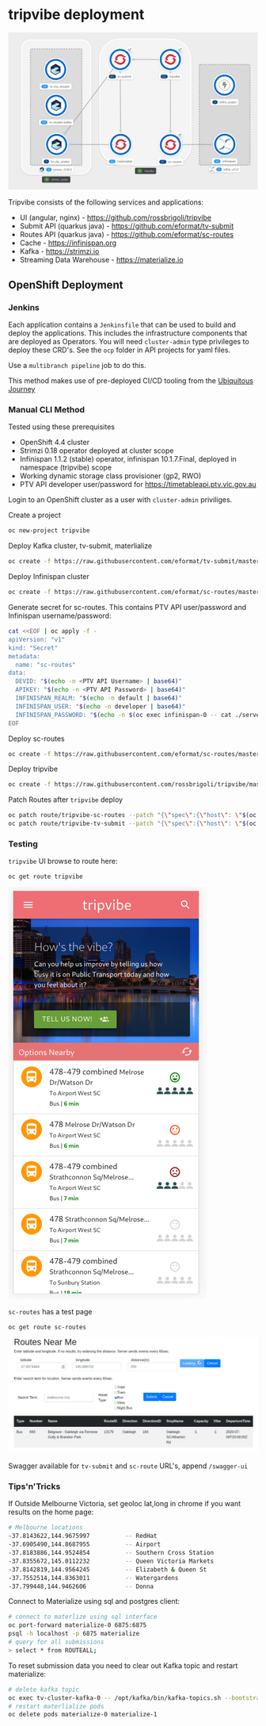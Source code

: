 # tripvibe deployment

![images/tripvibe-arch.png](images/tripvibe-arch.png)

Tripvibe consists of the following services and applications:

- UI (angular, nginx) - https://github.com/rossbrigoli/tripvibe
- Submit API (quarkus java) - https://github.com/eformat/tv-submit
- Routes API (quarkus java) - https://github.com/eformat/sc-routes
- Cache - https://infinispan.org
- Kafka - https://strimzi.io
- Streaming Data Warehouse - https://materialize.io

## OpenShift Deployment

### Jenkins

Each application contains a `Jenkinsfile` that can be used to build and deploy the applications. This includes the infrastructure components that are deployed as Operators. You will need `cluster-admin` type privileges to deploy these CRD's. See the `ocp` folder in API projects for yaml files.

Use a `multibranch pipeline` job to do this.

This method makes use of pre-deployed CI/CD tooling from the [Ubiquitous Journey](https://github.com/rht-labs/ubiquitous-journey)

### Manual CLI Method 

Tested using these prerequisites
- OpenShift 4.4 cluster
- Strimzi 0.18 operator deployed at cluster scope
- Infinispan 1.1.2 (stable) operator, infinispan 10.1.7.Final, deployed in namespace (tripvibe) scope
- Working dynamic storage class provisioner (gp2, RWO)
- PTV API developer user/password for https://timetableapi.ptv.vic.gov.au

Login to an OpenShift cluster as a user with `cluster-admin` priviliges.

Create a project
```bash
oc new-project tripvibe
```

Deploy Kafka cluster, tv-submit, materlialize
```bash
oc create -f https://raw.githubusercontent.com/eformat/tv-submit/master/ocp/openshift-deployment.yml
```

Deploy Infinispan cluster
```bash
oc create -f https://raw.githubusercontent.com/eformat/sc-routes/master/ocp/infinispan-cr.yaml
```

Generate secret for sc-routes. This contains PTV API user/password and Infinispan username/password:
```bash
cat <<EOF | oc apply -f -
apiVersion: "v1"
kind: "Secret"
metadata:
  name: "sc-routes"
data: 
  DEVID: "$(echo -n <PTV API Username> | base64)"
  APIKEY: "$(echo -n <PTV API Password> | base64)"
  INFINISPAN_REALM: "$(echo -n default | base64)"
  INFINISPAN_USER: "$(echo -n developer | base64)"
  INFINISPAN_PASSWORD: "$(echo -n $(oc exec infinispan-0 -- cat ./server/conf/users.properties | grep developer | awk -F'[=&]' '{print $2}') | base64)"
EOF
```

Deploy sc-routes
```bash
oc create -f https://raw.githubusercontent.com/eformat/sc-routes/master/ocp/openshift-deployment.yaml
```

Deploy tripvibe
````bash
oc create -f https://raw.githubusercontent.com/rossbrigoli/tripvibe/master/ocp/openshift-deployment.yaml
````

Patch Routes after `tripvibe` deploy
```bash
oc patch route/tripvibe-sc-routes --patch "{\"spec\":{\"host\": \"$(oc get route tripvibe -o custom-columns=ROUTE:.spec.host --no-headers)\"}}" --type=merge
oc patch route/tripvibe-tv-submit --patch "{\"spec\":{\"host\": \"$(oc get route tripvibe -o custom-columns=ROUTE:.spec.host --no-headers)\"}}" --type=merge
```

### Testing

`tripvibe` UI browse to route here:
```
oc get route tripvibe
```
![images/tripvibe.png](images/tripvibe.png)

`sc-routes` has a test page
```
oc get route sc-routes
```
![images/routes-near-me.png](images/routes-near-me.png)

Swagger available for `tv-submit` and `sc-route` URL's, append `/swagger-ui`

### Tips'n'Tricks

If Outside Melbourne Victoria, set geoloc lat,long in chrome if you want results on the home page:
```bash
# Melbourne locations
-37.8143622,144.9675997          -- RedHat
-37.6905490,144.8687955          -- Airport
-37.8183886,144.9524854          -- Southern Cross Station
-37.8355672,145.0112232          -- Queen Victoria Markets
-37.8142819,144.9564245          -- Elizabeth & Queen St
-37.7552514,144.8363011          -- Watergardens
-37.799448,144.9462606           -- Donna
```

Connect to Materialize using sql and postgres client:
```bash
# connect to materlize using sql interface
oc port-forward materialize-0 6875:6875
psql -h localhost -p 6875 materialize
# query for all submissions
> select * from ROUTEALL;
```

To reset submission data you need to clear out Kafka topic and restart materialize:
```bash
# delete kafka topic
oc exec tv-cluster-kafka-0 -- /opt/kafka/bin/kafka-topics.sh --bootstrap-server tv-cluster-kafka-bootstrap:9092 --delete --topic tripvibe
# restart materlialize pods
oc delete pods materialize-0 materialize-1
``` 
